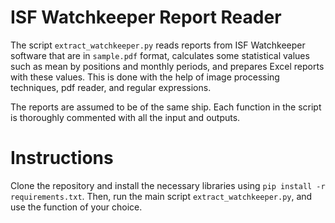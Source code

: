 # ISF Watchkeeper Report Reader
The script `extract_watchkeeper.py` reads reports from ISF Watchkeeper software that are in `sample.pdf` format, calculates some statistical values such as mean by positions and monthly periods, and prepares Excel reports with these values. This is done with the help of image processing techniques, pdf reader, and regular expressions.

The reports are assumed to be of the same ship. Each function in the script is thoroughly commented with all the input and outputs.

# Instructions
Clone the repository and install the necessary libraries using `pip install -r requirements.txt`. Then, run the main script `extract_watchkeeper.py`, and use the function of your choice.